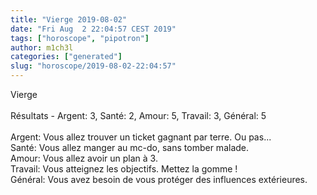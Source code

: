 ```yaml
---
title: "Vierge 2019-08-02"
date: "Fri Aug  2 22:04:57 CEST 2019"
tags: ["horoscope", "pipotron"]
author: m1ch3l
categories: ["generated"]
slug: "horoscope/2019-08-02-22:04:57"
---
```


Vierge<br>
<br>
Résultats - Argent: 3, Santé: 2, Amour: 5, Travail: 3, Général: 5<br>
<br>
Argent:  Vous allez trouver un ticket gagnant par terre. Ou pas...<br>
Santé:   Vous allez manger au mc-do, sans tomber malade. <br>
Amour:   Vous allez avoir un plan à 3. <br>
Travail: Vous atteignez les objectifs. Mettez la gomme !<br>
Général: Vous avez besoin de vous protéger des influences extérieures.<br>
